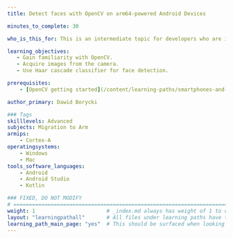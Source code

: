 ```yaml
---
title: Detect faces with OpenCV on arm64-powered Android Devices

minutes_to_complete: 30

who_is_this_for: This is an intermediate topic for developers who are interested in creating Computer Vision Applications with OpenCV on arm64-powered Android Devices. Specifically, we explain how to use OpenCV for face detection with Haar cascade classifier.

learning_objectives:
   - Gain familiarity with OpenCV.   
   - Acquire images from the camera.
   - Use Haar cascade classifier for face detection.

prerequisites:
    - [OpenCV getting started](/content/learning-paths/smartphones-and-mobile/android_opencv_camera)

author_primary: Dawid Borycki

### Tags
skilllevels: Advanced
subjects: Migration to Arm
armips:
    - Cortex-A
operatingsystems:
    - Windows
    - Mac
tools_software_languages:
    - Android
    - Android Studio
    - Kotlin

### FIXED, DO NOT MODIFY
# ================================================================================
weight: 1                       # _index.md always has weight of 1 to order correctly
layout: "learningpathall"       # All files under learning paths have this same wrapper
learning_path_main_page: "yes"  # This should be surfaced when looking for related content. Only set for _index.md of learning path content.
---
```

